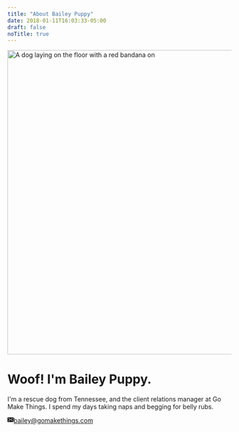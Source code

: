 ```yaml
---
title: "About Bailey Puppy"
date: 2018-01-11T16:03:33-05:00
draft: false
noTitle: true
---
```


<!-- <p class="text-center"><img src="/img/bailey.jpg" width="175" height="175" class="img-circle"></p> -->

<img alt="A dog laying on the floor with a red bandana on" height="684" width="1140" src="/img/bailey-2.jpg">

<h1 class="no-padding-top">Woof! I'm Bailey Puppy.</h1>

I'm a rescue dog from Tennessee, and the client relations manager at Go Make Things. I spend my days taking naps and begging for belly rubs.

<a class="link-no-underline" href="mailto:&#098;&#097;&#105;&#108;&#101;&#121;&#064;&#103;&#111;&#109;&#097;&#107;&#101;&#116;&#104;&#105;&#110;&#103;&#115;&#046;&#099;&#111;&#109;"><svg xmlns="http://www.w3.org/2000/svg" class="margin-right" style="height:1em;width:1em" viewBox="0 0 16 16" aria-labelledby="email-title"><title id="email-title">Email: </title><path fill="currentColor" d="M15 2H1c-.55 0-1 .45-1 1v10c0 .55.45 1 1 1h14c.55 0 1-.45 1-1V3c0-.55-.45-1-1-1zM5.831 9.773l-3 2.182a.559.559 0 0 1-.785-.124.563.563 0 0 1 .124-.786l3-2.182a.563.563 0 0 1 .662.91zm8.124 2.058a.563.563 0 0 1-.785.124l-3-2.182a.563.563 0 0 1 .662-.91l3 2.182a.563.563 0 0 1 .124.786zm-.124-6.876l-5.5 4a.562.562 0 0 1-.662 0l-5.5-4a.563.563 0 0 1 .662-.91L8 7.804l5.169-3.759a.563.563 0 0 1 .662.91z"/></svg>&#098;&#097;&#105;&#108;&#101;&#121;&#064;&#103;&#111;&#109;&#097;&#107;&#101;&#116;&#104;&#105;&#110;&#103;&#115;&#046;&#099;&#111;&#109;</a>